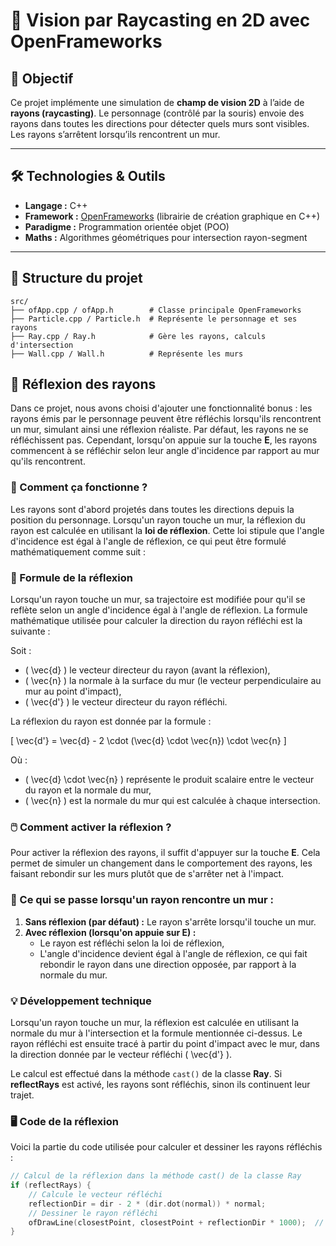 ﻿# 🔦 Vision par Raycasting en 2D avec OpenFrameworks

## 🎯 Objectif

Ce projet implémente une simulation de **champ de vision 2D** à l’aide de **rayons (raycasting)**. Le personnage (contrôlé par la souris) envoie des rayons dans toutes les directions pour détecter quels murs sont visibles. Les rayons s’arrêtent lorsqu’ils rencontrent un mur.

---

## 🛠️ Technologies & Outils

- **Langage :** C++
- **Framework :** [OpenFrameworks](https://openframeworks.cc/) (librairie de création graphique en C++)
- **Paradigme :** Programmation orientée objet (POO)
- **Maths :** Algorithmes géométriques pour intersection rayon-segment

---

## 📁 Structure du projet

```plaintext
src/
├── ofApp.cpp / ofApp.h        # Classe principale OpenFrameworks
├── Particle.cpp / Particle.h  # Représente le personnage et ses rayons
├── Ray.cpp / Ray.h            # Gère les rayons, calculs d'intersection
├── Wall.cpp / Wall.h          # Représente les murs
```
## 🔄 Réflexion des rayons

Dans ce projet, nous avons choisi d'ajouter une fonctionnalité bonus : les rayons émis par le personnage peuvent être réfléchis lorsqu'ils rencontrent un mur, simulant ainsi une réflexion réaliste. Par défaut, les rayons ne se réfléchissent pas. Cependant, lorsqu'on appuie sur la touche **E**, les rayons commencent à se réfléchir selon leur angle d'incidence par rapport au mur qu'ils rencontrent.

### 📌 Comment ça fonctionne ?

Les rayons sont d'abord projetés dans toutes les directions depuis la position du personnage. Lorsqu'un rayon touche un mur, la réflexion du rayon est calculée en utilisant la **loi de réflexion**. Cette loi stipule que l'angle d'incidence est égal à l'angle de réflexion, ce qui peut être formulé mathématiquement comme suit :

### 🧮 Formule de la réflexion

Lorsqu'un rayon touche un mur, sa trajectoire est modifiée pour qu'il se reflète selon un angle d'incidence égal à l'angle de réflexion. La formule mathématique utilisée pour calculer la direction du rayon réfléchi est la suivante :

Soit :
- \( \vec{d} \) le vecteur directeur du rayon (avant la réflexion),
- \( \vec{n} \) la normale à la surface du mur (le vecteur perpendiculaire au mur au point d'impact),
- \( \vec{d'} \) le vecteur directeur du rayon réfléchi.

La réflexion du rayon est donnée par la formule :

\[
\vec{d'} = \vec{d} - 2 \cdot (\vec{d} \cdot \vec{n}) \cdot \vec{n}
\]

Où :
- \( \vec{d} \cdot \vec{n} \) représente le produit scalaire entre le vecteur du rayon et la normale du mur,
- \( \vec{n} \) est la normale du mur qui est calculée à chaque intersection.

### 🖱️ Comment activer la réflexion ?

Pour activer la réflexion des rayons, il suffit d'appuyer sur la touche **E**. Cela permet de simuler un changement dans le comportement des rayons, les faisant rebondir sur les murs plutôt que de s'arrêter net à l'impact.

### 🚀 Ce qui se passe lorsqu'un rayon rencontre un mur :

1. **Sans réflexion (par défaut) :** Le rayon s'arrête lorsqu'il touche un mur.
2. **Avec réflexion (lorsqu'on appuie sur **E**) :**
    - Le rayon est réfléchi selon la loi de réflexion,
    - L'angle d'incidence devient égal à l'angle de réflexion, ce qui fait rebondir le rayon dans une direction opposée, par rapport à la normale du mur.

### 💡 Développement technique

Lorsqu'un rayon touche un mur, la réflexion est calculée en utilisant la normale du mur à l'intersection et la formule mentionnée ci-dessus. Le rayon réfléchi est ensuite tracé à partir du point d'impact avec le mur, dans la direction donnée par le vecteur réfléchi \( \vec{d'} \).

Le calcul est effectué dans la méthode `cast()` de la classe **Ray**. Si **reflectRays** est activé, les rayons sont réfléchis, sinon ils continuent leur trajet.

### 🖥️ Code de la réflexion

Voici la partie du code utilisée pour calculer et dessiner les rayons réfléchis :

```cpp
// Calcul de la réflexion dans la méthode cast() de la classe Ray
if (reflectRays) {
    // Calcule le vecteur réfléchi
    reflectionDir = dir - 2 * (dir.dot(normal)) * normal;
    // Dessiner le rayon réfléchi
    ofDrawLine(closestPoint, closestPoint + reflectionDir * 1000);  // Longueur arbitraire pour le rayon réfléchi
}
